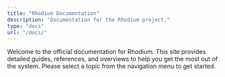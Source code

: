 ```yaml
---
title: "Rhodium Documentation"
description: "Documentation for the Rhodium project."
type: "docs"
url: "/docs/"
---
```

Welcome to the official documentation for Rhodium. This site provides detailed guides, references, and overviews to help you get the most out of the system. Please select a topic from the navigation menu to get started.
